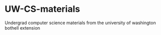 UW-CS-materials
===============

Undergrad computer science materials from the university of washington bothell extension
